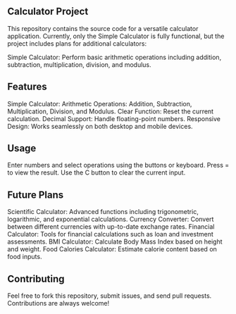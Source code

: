 ## Calculator Project
This repository contains the source code for a versatile calculator application. Currently, only the Simple Calculator is fully functional, but the project includes plans for additional calculators:

Simple Calculator: Perform basic arithmetic operations including addition, subtraction, multiplication, division, and modulus.
## Features
Simple Calculator:
Arithmetic Operations: Addition, Subtraction, Multiplication, Division, and Modulus.
Clear Function: Reset the current calculation.
Decimal Support: Handle floating-point numbers.
Responsive Design: Works seamlessly on both desktop and mobile devices.

## Usage
Enter numbers and select operations using the buttons or keyboard.
Press = to view the result.
Use the C button to clear the current input.
## Future Plans
Scientific Calculator: Advanced functions including trigonometric, logarithmic, and exponential calculations.
Currency Converter: Convert between different currencies with up-to-date exchange rates.
Financial Calculator: Tools for financial calculations such as loan and investment assessments.
BMI Calculator: Calculate Body Mass Index based on height and weight.
Food Calories Calculator: Estimate calorie content based on food inputs.
## Contributing
Feel free to fork this repository, submit issues, and send pull requests. Contributions are always welcome!
